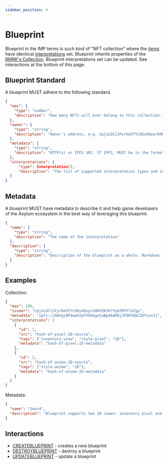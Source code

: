 ```yaml
---
sidebar_position: 4
---
```


# Blueprint

Blueprint in the IMP terms is such kind of "NFT collection" where the [items](item) have identical [interpretations](interpretation) set. Blueprint inherits properties of the [RMRK's Collection](https://github.com/rmrk-team/rmrk-spec/blob/master/standards/rmrk2.0.0/entities/collection.md). Blueprint interpretations set can be updated. See interactions at the bottom of this page.

## Blueprint Standard

A blueprint MUST adhere to the following standard.

```json
{
  "max": {
    "type": "number",
    "description": "How many NFTs will ever belong to this collection. 0 for infinite."
  },
  "owner": {
    "type": "string",
    "description": "Owner's address, e.g. CpjsLDC1JFyrhm3ftC9Gs4QoyrkHKhZKtK7YqGTRFtTafgp. Can be address different from minter to assign ownership to other entity on creation."
  },
  "metadata": {
    "type": "string",
    "description": "HTTP(s) or IPFS URI. If IPFS, MUST be in the format of ipfs://hash"
  },
  "interpretations": {
      "type": Interpretation[],
      "description": "The list of supported interpretation types and interpretations for these types"
  }
}
```
## Metadata

A blueprint MUST have metadata to describe it and help game developers of the Asylum ecosystem in the best way of leveraging this blueprint.

```json
{
  "name": {
    "type": "string",
    "description": "The name of the interpretation"
  },
  "description": {
    "type": "string",
    "description": "Description of the blueprint as a whole. Markdown is supported."
  }
}
```

## Examples

Collection:

```json
{
  "max": 100,
  "issuer": "CpjsLDC1JFyrhm3ftC9Gs4QoyrkHKhZKtK7YqGTRFtTafgp",
  "metadata": "ipfs://QmVgs8P4awhZpFXhkkgnCwBp4AdKRj3F9K58mCZ6fxvn3j",
  "interpretations": [
    {
      "id": 1,
      "src": "hash-of-pixel-2D-source",
      "tags": ["inventory-view", "style-pixel", "2D"],
      "metadata": "hash-of-pixel-2D-metadata"
    },
    {
      "id": 2,
      "src": "hash-of-anime-2D-source",
      "tags": ["style-anime", "2D"],
      "metadata": "hash-of-anime-2D-metadata"
    }
  ]
}
```

Metadata:

```json
{
  "name": "Sword",
  "description": "Blueprint supports two 2D views: inventory pixel and anime"
}
```

## Interactions

- [CREATEBLUEPRINT](interactions#createblueprint) - creates a new blueprint
- [DESTROYBLUEPRINT](interactions#destroyblueprint) - destroy a blueprint
- [UPDATEBLUEPRINT](interactions#updateblueprint) - update a blueprint

